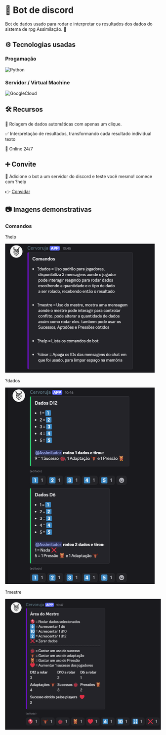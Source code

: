 # 🤖 Bot de discord
Bot de dados usado para rodar e interpretar os resultados dos dados do sistema de rpg Assimilação. 🐞
## ⚙️ Tecnologias usadas
### Progamação

![Python](https://img.shields.io/badge/Python-3776AB?style=for-the-badge&logo=python&logoColor=white)

### Servidor / Virtual Machine

![GoogleCloud](https://img.shields.io/badge/Google%20Cloud-4285F4?&style=plastic&logo=Google%20Cloud&logoColor=white)

## 🛠️ Recursos
🎲 Rolagem de dados automáticas com apenas um clique.

✅ Interpretação de resultados, transformando cada resultado individual texto    
    
🛜​ Online 24/7

## ➕​ Convite
🤖 Adicione o bot a um servidor do discord e teste você mesmo! comece com ?help

👉 [Convidar](https://discord.com/oauth2/authorize?client_id=1326207652727881829&permissions=549755841600&response_type=code&redirect_uri=https%3A%2F%2Fdiscord.com%2Foauth2%2Fauthorize%3Fclient_id%3D1326207652727881829&integration_type=0&scope=messages.read+bot)

## 📷​ Imagens demonstrativas
### Comandos

?help

![comando ?help](assets/image_help.png)

?dados

![comando ?dados](assets/image_dados.png)

?mestre

![comando ?mestre](assets/image_mestre.png)
